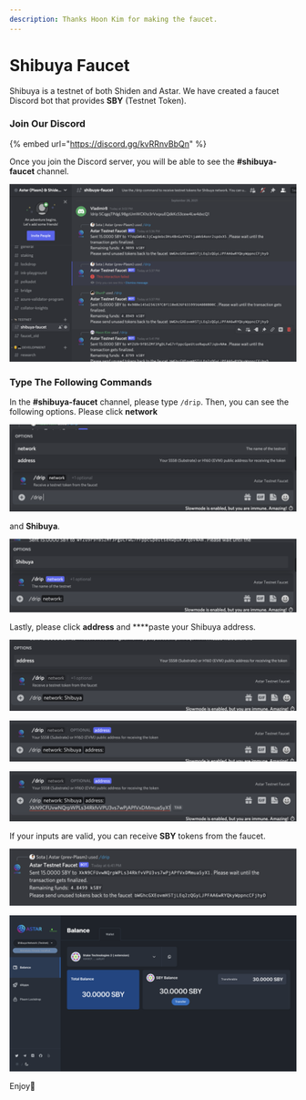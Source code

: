 ```yaml
---
description: Thanks Hoon Kim for making the faucet.
---
```


# Shibuya Faucet

Shibuya is a testnet of both Shiden and Astar. We have created a faucet Discord bot that provides **SBY** \(Testnet Token\). 

### Join Our Discord

{% embed url="https://discord.gg/kvRRnvBbQn" %}

Once you join the Discord server, you will be able to see the **\#shibuya-faucet** channel.

![](../.gitbook/assets/screenshot-2021-09-28-at-6.09.52-pm.png)

### Type The Following Commands

In the **\#shibuya-faucet** channel, please type `/drip`. Then, you can see the following options. Please click **network**

![](../.gitbook/assets/screenshot-2021-09-28-at-6.32.11-pm.png)

 and **Shibuya**.

![](../.gitbook/assets/screenshot-2021-09-28-at-6.34.17-pm.png)

Lastly, please click **address** and ****paste your Shibuya address. 

![](../.gitbook/assets/screenshot-2021-09-28-at-6.36.41-pm.png)

![](../.gitbook/assets/screenshot-2021-09-28-at-6.41.31-pm.png)

![](../.gitbook/assets/screenshot-2021-09-28-at-6.41.48-pm.png)

If your inputs are valid, you can receive **SBY** tokens from the faucet.

![](../.gitbook/assets/screenshot-2021-09-28-at-6.42.25-pm.png)

![](../.gitbook/assets/screenshot-2021-09-28-at-6.43.01-pm.png)

Enjoy🚀

